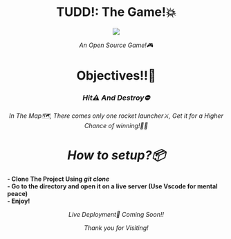 <h1 align="center">TUDD!: The Game!💥</h1>

<p align="center"><img autoplay src="https://cdn-learn.adafruit.com/assets/assets/000/075/200/small240/gaming_mort_walk.gif?1556902218"></p>

<p align="center"><i>An Open Source Game!🎮</i></p>

<h1 align="center">Objectives!!🎉</h1>
<h3 align="center"><i>Hit⚠️ And Destroy⛔</i></h3>
<p align="center"><i>In The Map🗺️, There comes only one rocket launcher⚔️, Get it for a Higher Chance of winning!🎉🎉</i></p>

<h1 align="center"><i>How to setup?📦</i></h1>

   <b>
   - Clone The Project Using <i>git clone</i> <br />
   - Go to the directory and open it on a live server (Use Vscode for mental peace) <br />
   - Enjoy! <br />
   </b>

<p align="center"><i>Live Deployment📍 Coming Soon!!</i></p>
<p align="center"><i>Thank you for Visiting!</i></p>

